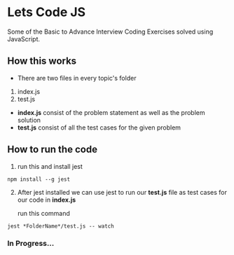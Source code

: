 # Lets Code JS
Some of the Basic to Advance Interview Coding Exercises solved using JavaScript.


## How this works
- There are two files in every topic's folder
1. index.js
2. test.js

- **index.js** consist of the problem statement as well as the problem solution 
- **test.js** consist of all the test cases for the given problem

## How to run the code

1. run this and install jest
```
npm install --g jest 
```

2. After jest installed we can use jest to run our **test.js** file as test cases for our code in **index.js**
    
    run this command
``` 
jest *FolderName*/test.js -- watch
```


### In Progress...
